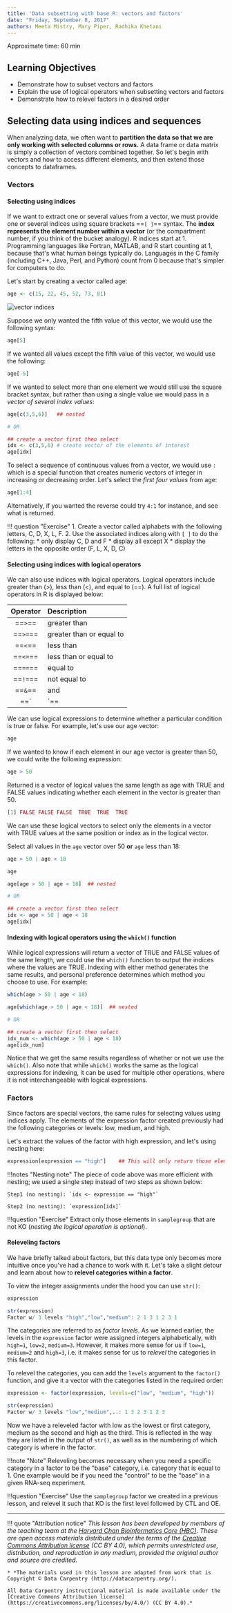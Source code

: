 ```yaml
---
title: 'Data subsetting with base R: vectors and factors'
date: "Friday, September 8, 2017"
authors: Meeta Mistry, Mary Piper, Radhika Khetani
---
```

Approximate time: 60 min

## Learning Objectives

* Demonstrate how to subset vectors and factors
* Explain the use of logical operators when subsetting vectors and factors
* Demonstrate how to relevel factors in a desired order


## Selecting data using indices and sequences

When analyzing data, we often want to **partition the data so that we are only working with selected columns or rows.** A data frame or data matrix is simply a collection of vectors combined together. So let's begin with vectors and how to access different elements, and then extend those concepts to dataframes.

### Vectors

#### Selecting using indices

If we want to extract one or several values from a vector, we must provide one or several indices using square brackets ==`[ ]`== syntax. The **index represents the element number within a vector** (or the compartment number, if you think of the bucket analogy). R indices start at 1. Programming languages like Fortran, MATLAB, and R start counting at 1, because that's what human beings typically do. Languages in the C family (including C++, Java, Perl, and Python) count from 0 because that's simpler for computers to do.

Let's start by creating a vector called age:

```r
age <- c(15, 22, 45, 52, 73, 81)
```

![vector indices](../img/vector-index.png)

Suppose we only wanted the fifth value of this vector, we would use the following syntax:

```r
age[5]
```

If we wanted all values except the fifth value of this vector, we would use the following:

```r
age[-5]
```

If we wanted to select more than one element we would still use the square bracket syntax, but rather than using a single value we would pass in a *vector of several index values*:

```r
age[c(3,5,6)]   ## nested

# OR

## create a vector first then select
idx <- c(3,5,6) # create vector of the elements of interest
age[idx]
```

To select a sequence of continuous values from a vector, we would use `:` which is a special function that creates numeric vectors of integer in increasing or decreasing order. Let's select the *first four values* from age:

```r
age[1:4]
```

Alternatively, if you wanted the reverse could try `4:1` for instance, and see what is returned. 

!!! question "Exercise"
	1. Create a vector called alphabets with the following letters, C, D, X, L, F.
	2. Use the associated indices along with `[ ]` to do the following:
		* only display C, D and F
		* display all except X
		* display the letters in the opposite order (F, L, X, D, C)


#### Selecting using indices with logical operators

We can also use indices with logical operators. Logical operators include greater than (>), less than (<), and equal to (==). A full list of logical operators in R is displayed below:

| Operator | Description |
| :-----------:|:----------------|
| ==`>`== | greater than |
| ==`>=`== | greater than or equal to|
| ==`<`== | less than |
| ==`<=`== | less than or equal to |
| ==`==`== | equal to |
| ==`!=`== | not equal to |
| ==`&`== | and |
| ==`|`== |or |

We can use logical expressions to determine whether a particular condition is true or false. For example, let's use our age vector: 
	
```r
age
```

If we wanted to know if each element in our age vector is greater than 50, we could write the following expression:	

```r
age > 50
```

Returned is a vector of logical values the same length as age with TRUE and FALSE values indicating whether each element in the vector is greater than 50.

```r
[1] FALSE FALSE FALSE  TRUE  TRUE  TRUE
```

We can use these logical vectors to select only the elements in a vector with TRUE values at the same position or index as in the logical vector.

Select all values in the `age` vector over 50 **or** `age` less than 18:

```r
age > 50 | age < 18

age

age[age > 50 | age < 18]  ## nested

# OR

## create a vector first then select
idx <- age > 50 | age < 18
age[idx]
```

#### Indexing with logical operators using the `which()` function

While logical expressions will return a vector of TRUE and FALSE  values of the same length, we could use the `which()` function to output the indices where the values are TRUE. Indexing with either method generates the same results, and personal preference determines which method you choose to use. For example:

```r
which(age > 50 | age < 18)

age[which(age > 50 | age < 18)]  ## nested

# OR

## create a vector first then select
idx_num <- which(age > 50 | age < 18)
age[idx_num]
```

Notice that we get the same results regardless of whether or not we use the `which()`. Also note that while `which()` works the same as the logical expressions for indexing, it can be used for multiple other operations, where it is not interchangeable with logical expressions.

### Factors

Since factors are special vectors, the same rules for selecting values using indices apply. The elements of the expression factor created previously had the following categories or levels: low, medium, and high. 

Let's extract the values of the factor with high expression, and let's using nesting here:

```r
expression[expression == "high"]    ## This will only return those elements in the factor equal to "high"
```

!!!notes "Nesting note"
	The piece of code above was more efficient with nesting; we used a single step instead of two steps as shown below:

 	Step1 (no nesting): `idx <- expression == "high"`

	Step2 (no nesting): `expression[idx]`


!!!question "Exercise"
	Extract only those elements in `samplegroup` that are not KO (*nesting the logical operation is optional*).



#### Releveling factors

We have briefly talked about factors, but this data type only becomes more intuitive once you've had a chance to work with it.  Let's take a slight detour and learn about how to **relevel categories within a factor**. 

To view the integer assignments under the hood you can use `str()`:

```r
expression

str(expression)
Factor w/ 3 levels "high","low","medium": 2 1 3 1 2 3 1
```
The categories are referred to as *factor levels*. As we learned earlier, the levels in the `expression` factor were assigned integers alphabetically, with `high=1`, `low=2`, `medium=3`. However, it makes more sense for us if `low=1`, `medium=2` and `high=3`, i.e. it makes sense for us to *relevel* the categories in this factor.

To relevel the categories, you can add the `levels` argument to the `factor()` function, and give it a vector with the categories listed in the required order:

```r
expression <- factor(expression, levels=c("low", "medium", "high"))     # you can re-factor a factor 

str(expression)
Factor w/ 3 levels "low","medium",..: 1 3 2 3 1 2 3
```

Now we have a releveled factor with low as the lowest or first category, medium as the second and high as the third. This is reflected in the way they are listed in the output of `str()`, as well as in the numbering of which category is where in the factor.

!!!note "Note"
	Releveling becomes necessary when you need a specific category in a factor to be the "base" category, i.e. category that is equal to 1. One example would be if you need the "control" to be the "base" in a given RNA-seq experiment.


!!!question "Exercise"
	Use the `samplegroup` factor we created in a previous lesson, and relevel it such that KO is the first level followed by CTL and OE. 

* * *

!!! quote "Attribution notice"
	*This lesson has been developed by members of the teaching team at the [Harvard Chan Bioinformatics Core (HBC)](http://bioinformatics.sph.harvard.edu/). These are open access materials distributed under the terms of the [Creative Commons Attribution license](https://creativecommons.org/licenses/by/4.0/) (CC BY 4.0), which permits unrestricted use, distribution, and reproduction in any medium, provided the original author and source are credited.*

	* *The materials used in this lesson are adapted from work that is Copyright © Data Carpentry (http://datacarpentry.org/).
	
	All Data Carpentry instructional material is made available under the [Creative Commons Attribution license](https://creativecommons.org/licenses/by/4.0/) (CC BY 4.0).*
